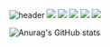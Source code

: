 ![header](https://capsule-render.vercel.app/api?type=waving&color=gradient&height=300&section=header&text=Yerin%Kim&fontSize=90)
<img src="https://img.shields.io/badge/Java-9999FF?style=for-the-badge&logo=Java&logoColor=black">
<img src="https://img.shields.io/badge/Spring-FF61F6?style=for-the-badge&logo=Spring&logoColor=white">
<img src="https://img.shields.io/badge/표시할이름-색상?style=for-the-badge&logo=기술스택아이콘&logoColor=white">
<img src="https://img.shields.io/badge/표시할이름-색상?style=for-the-badge&logo=기술스택아이콘&logoColor=white">
<img src="https://img.shields.io/badge/표시할이름-색상?style=for-the-badge&logo=기술스택아이콘&logoColor=white">
<!--
**yerin1198/yerin1198** is a ✨ _special_ ✨ repository because its `README.md` (this file) appears on your GitHub profile.

Here are some ideas to get you started:

- 🔭 I’m currently working on ...
- 🌱 I’m currently learning ...
- 👯 I’m looking to collaborate on ...
- 🤔 I’m looking for help with ...
- 💬 Ask me about ...
- 📫 How to reach me: ...
- 😄 Pronouns: ...
- ⚡ Fun fact: ...
-->
![Anurag's GitHub stats](https://github-readme-stats.vercel.app/api?username=yerin1198&theme=synthwave&show_icons=true)
